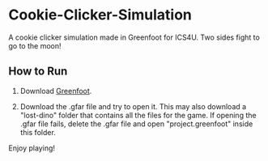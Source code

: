 # Cookie-Clicker-Simulation
A cookie clicker simulation made in Greenfoot for ICS4U. Two sides fight to go to the moon!

## How to Run
1. Download [Greenfoot](https://www.greenfoot.org/download).

2. Download the .gfar file and try to open it.
This may also download a "lost-dino" folder that contains all the files for the game. If opening the .gfar file fails, delete the .gfar file and open "project.greenfoot" inside this folder. 

Enjoy playing!
